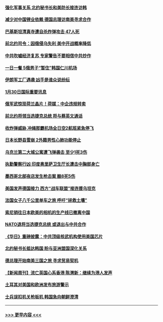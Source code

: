 #### [强化军事关系 北约秘书长和美防长接连访韩](../pages/prog202/a103638374.md?t=01310943) 
#### [减少对中国锂业依赖 德国总理访南美寻求合作](../pages/prog202/a103638375.md?t=01310943) 
#### [巴基斯坦清真寺遭自杀炸弹攻击 47人死](../pages/prog202/a103638368.md?t=01310943) 
#### [前北约司令：因俄侵乌失利 美中开战概率降低](../pages/prog202/a103638305.md?t=01310943) 
#### [中共吹嘘经济复苏 专家警告不要相信中共炒作](../pages/prog202/a103638130.md?t=01310943) 
#### [一日一餐 5俄男子“暂住”韩国仁川机场](../pages/prog202/a103638133.md?t=01310943) 
#### [伊朗军工厂遇袭 凶手是谁众说纷纭](../pages/prog202/a103638136.md?t=01310943) 
#### [1月30日国际重要讯息](../pages/prog202/a103638146.md?t=01310943) 
#### [俄军武惊现荷兰晶片！荷媒：中企违规转卖](../pages/prog202/a103638083.md?t=01310943) 
#### [前北约将领当选捷克总统 将与蔡英文通话](../pages/prog202/a103638077.md?t=01310943) 
#### [收炸弹威胁 冲绳那霸机场全日空2航班紧急停飞](../pages/prog202/a103638037.md?t=01310943) 
#### [日本长野县雪崩 2外籍男性心肺功能停止](../pages/prog202/a103637963.md?t=01310943) 
#### [乌克兰第二大城公寓遭飞弹袭击 至少1死3伤](../pages/prog202/a103637892.md?t=01310943) 
#### [执勤警察行凶 印度奥里萨卫生厅长遭击中胸部身亡](../pages/prog202/a103637870.md?t=01310943) 
#### [墨西哥北部夜店发生枪击案 酿8死5伤](../pages/prog202/a103637856.md?t=01310943) 
#### [美国发声德国接力 西方“战车联盟”接连援乌坦克](../pages/prog202/a103637742.md?t=01310943) 
#### [法国女子八千公里单车之旅  呼吁“拯救土壤”](../pages/prog202/a103637743.md?t=01310943) 
#### [索尼销往日本欧美的相机的生产线已撤离中国](../pages/prog202/a103637733.md?t=01310943) 
#### [NATO退将当选捷克总统 或退出与中共合作](../pages/prog202/a103637521.md?t=01310943) 
#### [《华日》重磅披露：中共顶级核武机构使用美国芯片](../pages/prog202/a103637738.md?t=01310943) 
#### [北约秘书长抵达韩国 盼与亚洲盟国深化关系](../pages/prog202/a103637520.md?t=01310943) 
#### [德总理开始南美三国之旅 寻求贸易契机](../pages/prog202/a103637519.md?t=01310943) 
#### [【新闻周刊】流亡英国心系香港 陈渭新：继续为港人发声](../pages/prog202/a103637470.md?t=01310943) 
#### [土耳其对美国和欧洲发布旅游警示](../pages/prog202/a103637362.md?t=01310943) 
#### [士兵误扣机关枪板机 韩国急向朝鲜澄清](../pages/prog202/a103637334.md?t=01310943) 

----
#### [ >>> 更早内容 <<< ](../indexes/prog202-earlier.md)
